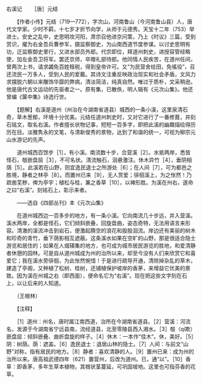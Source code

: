 右溪记
　　［唐］元结

　　【作者小传】元结（719—772），字次山，河南鲁山（今河南鲁山县）人，唐代文学家。少时不羁，十七岁才折节向学，从师于元德秀。天宝十二年（753）举进士。安史之乱中，史思明攻河阳，肃宗召他进京问策，乃上《时议》三篇，受到赏识，擢为右金吾兵曹参军，摄监察御史，为山南西道节度参谋。以讨史思明有功，迁监察御史里行，又进水部员外郎。代宗即位，拜道州刺史，进授容管经略使，加左金吾卫将军。罢还京师，卒赠礼部侍郎。他同情人民疾苦，在道州任间，曾两次上书，请求蠲免百姓租税，得到皇帝许可。又“为民营舍给田，免徭役”，召还流民一万多人，受到人民的爱戴。其诗文注重反映政治现实和社会矛盾，文风力求摆脱六朝以来雕饰华靡的弊病，清淡简洁，纯真自然。唯过于质朴，文采稍逊。他是唐代古文运动的先驱者之一。原有集，已散佚，明人辑有《元次山集》。他还曾编《箧中集》诗选行世。　　

　　【题解】右溪是道州（州治在今湖南省道县）城西的一条小溪，这里泉清石奇，草木葱郁，环境十分优美。元结任道州刺史时，又对它进行了一番修葺，并刻石铭文，取名右溪。作者擅长状物记事，短短一百多字，即把此溪的幽趣描绘得历历在目。淡雅隽永的文笔，与清新俊秀的景物，达到了和谐的统一，可视为柳宗元山水游记的先声。　

　　道州城西百馀步［1］，有小溪。南流数十步，合营溪［2］。水抵两岸，悉皆怪石，攲嵌盘屈［3］，不可名状。清流触石，洄悬激注。休木异竹［4］，垂阴相荫［5］。此溪若在山野，则宜逸民退士之所游处［6］；在人间［7］，可为都邑之胜境，静者之林亭［8］。而置州已来［9］，无人赏爱；徘徊溪上，为之怅然！乃疏凿芜秽，俾为亭宇；植松与桂，兼之香草［10］，以裨形胜。为溪在州右，遂命之曰“右溪”。刻铭石上，彰示来者。

　　——选自《四部丛刊》本《元次山集》　　

　　在道州城西边一百多步的地方，有一条小溪。它向南流几十步远，并入营溪。溪水两岸，全都是怪石，它们倾斜嵌叠，回旋盘曲，姿态奇特，无法用语言来形容。清澈的溪流冲击到岩石，便激起腾空的浪花和股股洄流。岸边还有美丽的树木和珍奇的青竹，垂下荫影相互遮蔽。这条溪水如果在空旷的山野，那是很适合隐士游览和居住的；如果在人烟辏集的地方，也可成为城市居民游览的胜地，和爱清静者休憩的园林。可是自从道州城成为州的治所以来，却至今没有人们来欣赏它和喜爱它；我在溪水旁徘徊，为此怅然惋惜！于是进行疏导开通，清除掉杂乱的草木，建造了亭阁，又种植了松树、桂树，还铺植保护坡岸的香茅，来增益它优美的景致。因为溪在州城之右（即西面），便命名它为“右溪”。现在把这些文字刻在石上，以让后来的人知道。

　　（王根林） 

　　【注释】

　　［1］道州：州名，唐时属江南西道，治所在今湖南省道县。［2］营溪：河流名，发源于今湖南省宁远县南，流经道县，北至零陵县西入湘水。［3］攲（qí欺）嵌盘屈：倾斜嵌叠、曲折盘旋的样子。［4］休木：一本作“佳木”。休，美好。［5］阴：树荫。荫：遮盖。［6］逸民退士：退居山林的隐士。［7］人间：与前文“山野”对称，指有居民的地方。［8］静者：喜欢清静的人。［9］置州已来：成为州的治所以来。唐高祖武德四年（621）置营州，后改为道州。已，通“以”。［10］香草：即香茅，多年生草本植物，其根状茎蔓延，可巩固坡地。这里也可指芬香的花草。 


